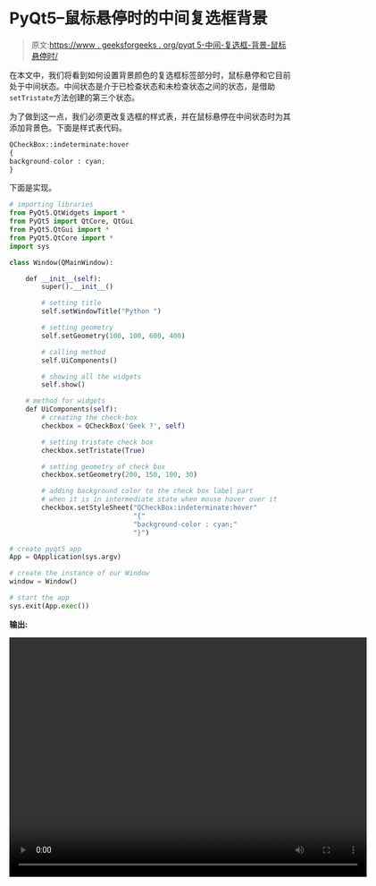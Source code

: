 # PyQt5–鼠标悬停时的中间复选框背景

> 原文:[https://www . geeksforgeeks . org/pyqt 5-中间-复选框-背景-鼠标悬停时/](https://www.geeksforgeeks.org/pyqt5-intermediate-check-box-background-when-mouse-hovering/)

在本文中，我们将看到如何设置背景颜色的复选框标签部分时，鼠标悬停和它目前处于中间状态。中间状态是介于已检查状态和未检查状态之间的状态，是借助`setTristate`方法创建的第三个状态。

为了做到这一点，我们必须更改复选框的样式表，并在鼠标悬停在中间状态时为其添加背景色。下面是样式表代码。

```py
QCheckBox::indeterminate:hover
{
background-color : cyan;
}

```

下面是实现。

```py
# importing libraries
from PyQt5.QtWidgets import * 
from PyQt5 import QtCore, QtGui
from PyQt5.QtGui import * 
from PyQt5.QtCore import * 
import sys

class Window(QMainWindow):

    def __init__(self):
        super().__init__()

        # setting title
        self.setWindowTitle("Python ")

        # setting geometry
        self.setGeometry(100, 100, 600, 400)

        # calling method
        self.UiComponents()

        # showing all the widgets
        self.show()

    # method for widgets
    def UiComponents(self):
        # creating the check-box
        checkbox = QCheckBox('Geek ?', self)

        # setting tristate check box
        checkbox.setTristate(True)

        # setting geometry of check box
        checkbox.setGeometry(200, 150, 100, 30)

        # adding background color to the check box label part
        # when it is in intermediate state when mouse hover over it
        checkbox.setStyleSheet("QCheckBox:indeterminate:hover"
                               "{"
                               "background-color : cyan;"
                               "}")

# create pyqt5 app
App = QApplication(sys.argv)

# create the instance of our Window
window = Window()

# start the app
sys.exit(App.exec())
```

**输出:**

<video class="wp-video-shortcode" id="video-392139-1" width="640" height="428" preload="metadata" controls=""><source type="video/mp4" src="https://media.geeksforgeeks.org/wp-content/uploads/20200330194720/Python-30-03-2020-19_45_51.mp4?_=1">[https://media.geeksforgeeks.org/wp-content/uploads/20200330194720/Python-30-03-2020-19_45_51.mp4](https://media.geeksforgeeks.org/wp-content/uploads/20200330194720/Python-30-03-2020-19_45_51.mp4)</video>